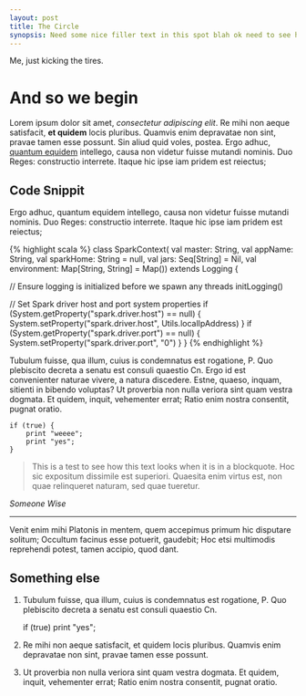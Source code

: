 ```yaml
---
layout: post
title: The Circle
synopsis: Need some nice filler text in this spot blah ok need to see how it looks when it wraps
---
```

Me, just kicking the tires.


And so we begin
===============

Lorem ipsum dolor sit amet, *consectetur adipiscing elit*. Re mihi non aeque satisfacit, **et quidem** locis pluribus. Quamvis enim depravatae non sint, pravae tamen esse possunt. Sin aliud quid voles, postea. Ergo adhuc, [quantum equidem](http://subprotocol.com/) intellego, causa non videtur fuisse mutandi nominis. Duo Reges: constructio interrete. Itaque hic ipse iam pridem est reiectus;

<!-- more -->

Code Snippit
------------

Ergo adhuc, quantum equidem intellego, causa non videtur fuisse mutandi nominis. Duo Reges: constructio interrete. Itaque hic ipse iam pridem est reiectus;

{% highlight scala %}
class SparkContext(
    val master: String,
    val appName: String,
    val sparkHome: String = null,
    val jars: Seq[String] = Nil,
    val environment: Map[String, String] = Map())
  extends Logging {

  // Ensure logging is initialized before we spawn any threads
  initLogging()

  // Set Spark driver host and port system properties
  if (System.getProperty("spark.driver.host") == null) {
    System.setProperty("spark.driver.host", Utils.localIpAddress)
  }
  if (System.getProperty("spark.driver.port") == null) {
    System.setProperty("spark.driver.port", "0")
  }
}
{% endhighlight %}

Tubulum fuisse, qua illum, cuius is condemnatus est rogatione, P. Quo plebiscito decreta a senatu est consuli quaestio Cn. Ergo id est convenienter naturae vivere, a natura discedere. Estne, quaeso, inquam, sitienti in bibendo voluptas? Ut proverbia non nulla veriora sint quam vestra dogmata. Et quidem, inquit, vehementer errat; Ratio enim nostra consentit, pugnat oratio.

    if (true) {
        print "weeee";
        print "yes";
    }
    


> This is a test to see how this text looks when it is in a blockquote. Hoc sic expositum dissimile est superiori. Quaesita enim virtus est, non quae relinqueret naturam, sed quae tueretur.

<cite>Someone Wise</cite>

----------

Venit enim mihi Platonis in mentem, quem accepimus primum hic disputare solitum; Occultum facinus esse potuerit, gaudebit; Hoc etsi multimodis reprehendi potest, tamen accipio, quod dant.


Something else
--------------

1.   Tubulum fuisse, qua illum, cuius is condemnatus est rogatione, P. Quo plebiscito decreta a senatu est consuli quaestio Cn.

        if (true)
            print "yes";

2. Re mihi non aeque satisfacit, et quidem locis pluribus. Quamvis enim depravatae non sint, pravae tamen esse possunt.
3. Ut proverbia non nulla veriora sint quam vestra dogmata. Et quidem, inquit, vehementer errat; Ratio enim nostra consentit, pugnat oratio.	